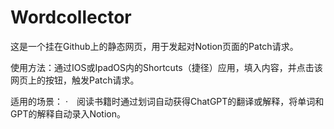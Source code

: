 # Wordcollector


这是一个挂在Github上的静态网页，用于发起对Notion页面的Patch请求。

使用方法：通过IOS或IpadOS内的Shortcuts（捷径）应用，填入内容，并点击该网页上的按钮，触发Patch请求。

适用的场景：
·　阅读书籍时通过划词自动获得ChatGPT的翻译或解释，将单词和GPT的解释自动录入Notion。
